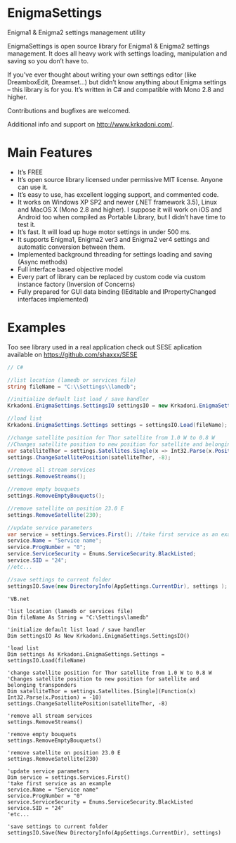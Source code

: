 EnigmaSettings
==============

Enigma1 & Enigma2 settings management utility

EnigmaSettings is open source library for Enigma1 & Enigma2 settings management.
It does all heavy work with settings loading, manipulation and saving so you don’t have to.

If you’ve ever thought about writing your own settings editor (like DreamboxEdit, Dreamset…)
but didn’t know anything about Enigma settings – this library is for you.
It’s written in C# and compatible with Mono 2.8 and higher.

Contributions and bugfixes are welcomed.

Additional info and support on http://www.krkadoni.com/.

Main Features
==============

- It’s FREE
- It’s open source library licensed under permissive MIT license. Anyone can use it.
- It’s easy to use, has excellent logging support, and commented code.
- It works on Windows XP SP2 and newer (.NET framework 3.5), Linux and MacOS X (Mono 2.8 and higher). I suppose it will work on iOS and Android too when compiled as Portable Library, but I didn’t have time to test it.
- It’s fast. It will load up huge motor settings in under 500 ms.
- It supports Enigma1, Enigma2 ver3 and Enigma2 ver4 settings and automatic conversion between them.
- Implemented background threading for settings loading and saving  (Async methods)
- Full interface based objective model
- Every part of library can be replaced by custom code via custom instance factory (Inversion of Concerns)
- Fully prepared for GUI data binding (IEditable and IPropertyChanged interfaces implemented)

Examples
==============

Too see library used in a real application check out SESE aplication available on https://github.com/shaxxx/SESE

```C#
// C#

//list location (lamedb or services file)
string fileName = "C:\\Settings\\lamedb";

//initialize default list load / save handler
Krkadoni.EnigmaSettings.SettingsIO settingsIO = new Krkadoni.EnigmaSettings.SettingsIO();

//load list
Krkadoni.EnigmaSettings.Settings settings = settingsIO.Load(fileName);

//change satellite position for Thor satellite from 1.0 W to 0.8 W
//Changes satellite position to new position for satellite and belonging transponders
var satelliteThor = settings.Satellites.Single(x => Int32.Parse(x.Position) == -10);
settings.ChangeSatellitePosition(satelliteThor, -8);

//remove all stream services
settings.RemoveStreams();

//remove empty bouquets
settings.RemoveEmptyBouquets();

//remove satellite on position 23.0 E
settings.RemoveSatellite(230);

//update service parameters
var service = settings.Services.First(); //take first service as an example
service.Name = "Service name";
service.ProgNumber = "0";
service.ServiceSecurity = Enums.ServiceSecurity.BlackListed;
service.SID = "24";
//etc...

//save settings to current folder
settingsIO.Save(new DirectoryInfo(AppSettings.CurrentDir), settings );
```

```VB.NET
'VB.net 

'list location (lamedb or services file)
Dim fileName As String = "C:\Settings\lamedb"

'initialize default list load / save handler
Dim settingsIO As New Krkadoni.EnigmaSettings.SettingsIO()

'load list
Dim settings As Krkadoni.EnigmaSettings.Settings = settingsIO.Load(fileName)

'change satellite position for Thor satellite from 1.0 W to 0.8 W
'Changes satellite position to new position for satellite and belonging transponders
Dim satelliteThor = settings.Satellites.[Single](Function(x) Int32.Parse(x.Position) = -10)
settings.ChangeSatellitePosition(satelliteThor, -8)

'remove all stream services
settings.RemoveStreams()

'remove empty bouquets
settings.RemoveEmptyBouquets()

'remove satellite on position 23.0 E
settings.RemoveSatellite(230)

'update service parameters
Dim service = settings.Services.First()
'take first service as an example
service.Name = "Service name"
service.ProgNumber = "0"
service.ServiceSecurity = Enums.ServiceSecurity.BlackListed
service.SID = "24"
'etc...

'save settings to current folder
settingsIO.Save(New DirectoryInfo(AppSettings.CurrentDir), settings)
```
